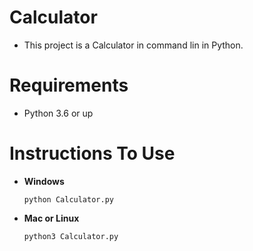# Calculator
- This project is a Calculator in command lin in Python.

# Requirements
 - Python 3.6 or up
 
 # Instructions To Use
 - **Windows**
   ```
   python Calculator.py
   ```
 - **Mac or Linux**
   ```
   python3 Calculator.py
   ```
